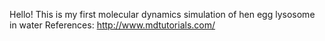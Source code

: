 Hello!
This is my first molecular dynamics simulation of hen egg lysosome in water
References: http://www.mdtutorials.com/
